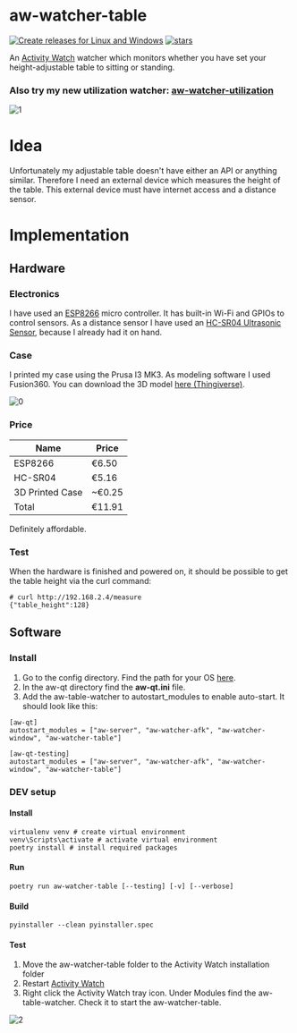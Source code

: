 # aw-watcher-table
[![Create releases for Linux and Windows](https://github.com/Alwinator/aw-watcher-table/actions/workflows/build-release.yml/badge.svg)](https://github.com/Alwinator/aw-watcher-table/actions/workflows/build-release.yml)
[![stars](https://img.shields.io/github/stars/Alwinator/aw-watcher-table)](https://github.com/Alwinator/aw-watcher-table)

An [Activity Watch](https://github.com/ActivityWatch/activitywatch) watcher which monitors whether you have set your height-adjustable table to sitting or standing.

### Also try my new utilization watcher: [aw-watcher-utilization](https://github.com/Alwinator/aw-watcher-utilization)

![1](img/aw-watcher-table-1.jpg)

# Idea

Unfortunately my adjustable table doesn't have either an API or anything similar. Therefore I need an external device which measures the height of the table. This external device must have internet access and a distance sensor.

# Implementation

## Hardware
### Electronics
I have used an [ESP8266](https://en.wikipedia.org/wiki/ESP8266) micro controller. It has built-in Wi-Fi and GPIOs to control sensors. As a distance sensor I have used an [HC-SR04 Ultrasonic Sensor](http://wiki.sunfounder.cc/index.php?title=Ultrasonic_Module), because I already had it on hand.

### Case
I printed my case using the Prusa I3 MK3. As modeling software I used Fusion360. You can download the 3D model [here (Thingiverse)](https://www.thingiverse.com/thing:4619348).

![0](img/aw-watcher-table-0.jpg)

### Price

| Name            | Price  |
|-----------------|--------|
| ESP8266         | €6.50  |
| HC-SR04         | €5.16  |
| 3D Printed Case | ~€0.25 |
| Total           | €11.91 |

Definitely affordable.

### Test
When the hardware is finished and powered on, it should be possible to get the table height via the curl command:
```
# curl http://192.168.2.4/measure
{"table_height":128}
```

## Software
### Install
1. Go to the config directory. Find the path for your OS [here](https://docs.activitywatch.net/en/latest/directories.html#config-directory).
2. In the aw-qt directory find the **aw-qt.ini** file.
3. Add the aw-table-watcher to autostart_modules to enable auto-start. It should look like this:

```
[aw-qt]
autostart_modules = ["aw-server", "aw-watcher-afk", "aw-watcher-window", "aw-watcher-table"]

[aw-qt-testing]
autostart_modules = ["aw-server", "aw-watcher-afk", "aw-watcher-window", "aw-watcher-table"]
```

### DEV setup
#### Install
```
virtualenv venv # create virtual environment
venv\Scripts\activate # activate virtual environment
poetry install # install required packages
```
#### Run
```
poetry run aw-watcher-table [--testing] [-v] [--verbose]
```
#### Build
```
pyinstaller --clean pyinstaller.spec
```
#### Test
1. Move the aw-watcher-table folder to the Activity Watch installation folder
2. Restart [Activity Watch](https://github.com/ActivityWatch/activitywatch)
3. Right click the Activity Watch tray icon. Under Modules find the aw-table-watcher. Check it to start the aw-watcher-table.

![2](img/aw-watcher-table-deployment.jpg)
